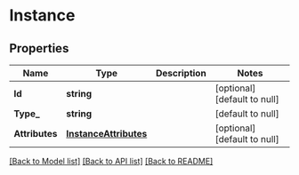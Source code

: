 # Instance

## Properties
Name | Type | Description | Notes
------------ | ------------- | ------------- | -------------
**Id** | **string** |  | [optional] [default to null]
**Type_** | **string** |  | [default to null]
**Attributes** | [**InstanceAttributes**](Instance_attributes.md) |  | [optional] [default to null]

[[Back to Model list]](../README.md#documentation-for-models) [[Back to API list]](../README.md#documentation-for-api-endpoints) [[Back to README]](../README.md)



